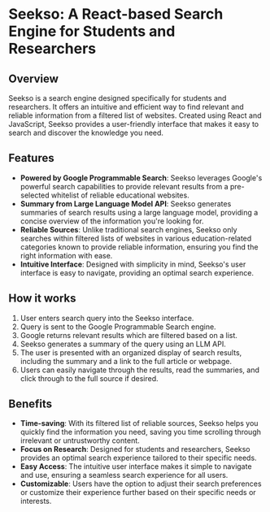 # Seekso: A React-based Search Engine for Students and Researchers

## Overview

Seekso is a search engine designed specifically for students and researchers. It offers an intuitive and efficient way to find relevant and reliable information from a filtered list of websites. Created using React and JavaScript, Seekso provides a user-friendly interface that makes it easy to search and discover the knowledge you need.

## Features

- **Powered by Google Programmable Search**: Seekso leverages Google's powerful search capabilities to provide relevant results from a pre-selected whitelist of reliable educational websites.
- **Summary from Large Language Model API**: Seekso generates summaries of search results using a large language model, providing a concise overview of the information you're looking for.
- **Reliable Sources**: Unlike traditional search engines, Seekso only searches within filtered lists of websites in various education-related categories known to provide reliable information, ensuring you find the right information with ease.
- **Intuitive Interface**: Designed with simplicity in mind, Seekso's user interface is easy to navigate, providing an optimal search experience.

## How it works

1. User enters search query into the Seekso interface.
2. Query is sent to the Google Programmable Search engine.
3. Google returns relevant results which are  filtered based on a list.
4. Seekso generates a summary of the query using an LLM API. 
5. The user is presented with an organized display of search results, including the summary and a link to the full article or webpage.
6. Users can easily navigate through the results, read the summaries, and click through to the full source if desired.

## Benefits

- **Time-saving**: With its filtered list of reliable sources, Seekso helps you quickly find the information you need, saving you time scrolling through irrelevant or untrustworthy content.
- **Focus on Research**: Designed for students and researchers, Seekso provides an optimal search experience tailored to their specific needs.
- **Easy Access**: The intuitive user interface makes it simple to navigate and use, ensuring a seamless search experience for all users.
- **Customizable**: Users have the option to adjust their search preferences or customize their experience further based on their specific needs or interests.
